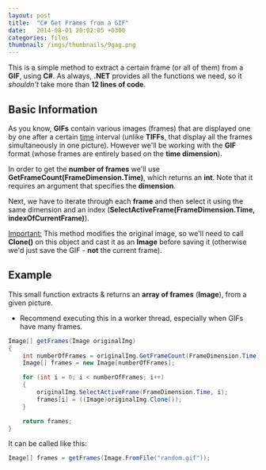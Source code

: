 ```yaml
---
layout: post
title:  "C# Get Frames from a GIF"
date:   2014-08-01 20:02:05 +0300
categories: files
thumbnail: /imgs/thumbnails/9gag.png
---
```


This is a simple method to extract a certain frame (or all of them) from a **GIF**, using **C#**. As always, **.NET** provides all the functions we need, so it _shouldn't_ take more than **12 lines of code**.

## Basic Information

As you know, **GIFs** contain various images (frames) that are displayed one by one after a certain <u>time</u> interval (unlike **TIFFs**, that display all the frames simultaneously in one picture). However we'll be working with the **GIF** format (whose frames are entirely based on the **time dimension**).

In order to get the **number of frames** we'll use **GetFrameCount(FrameDimension.Time)**, which returns an **int**. Note that it requires an argument that specifies the **dimension**.

Next, we have to iterate through each **frame** and then select it using the same dimension and an index (**SelectActiveFrame(FrameDimension.Time, indexOfCurrentFrame)**).

<u>Important:</u> This method modifies the original image, so we'll need to call **Clone()** on this object and cast it as an **Image** before saving it (otherwise we'd just save the GIF - **not** the current frame).

## Example

This small function extracts & returns an **array of frames** (**Image**), from a given picture.

* Recommend executing this in a worker thread, especially when GIFs have many frames.

```csharp
Image[] getFrames(Image originalImg)
{
    int numberOfFrames = originalImg.GetFrameCount(FrameDimension.Time);
    Image[] frames = new Image[numberOfFrames];

    for (int i = 0; i < numberOfFrames; i++)
    {
        originalImg.SelectActiveFrame(FrameDimension.Time, i);
        frames[i] = ((Image)originalImg.Clone());
    }

    return frames;
}
```

It can be called like this:

```csharp
Image[] frames = getFrames(Image.FromFile("random.gif"));
```